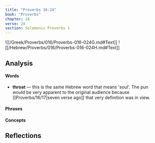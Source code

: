 ```yaml
---
title: "Proverbs 16:24"
book: "Proverbs"
chapter: 16
verse: 24
section: Solomonic Proverbs 1
---
```

![[/Greek/Proverbs/016/Proverbs-016-024G.md#Text]]
![[/Hebrew/Proverbs/016/Proverbs-016-024H.md#Text]]

## Analysis

#### Words
- **throat** — this is the same Hebrew word that means 'soul'.  The pun would be very apparent to the original audience because [[Proverbs/16/17|seven verse ago]] that very definition was in view.

#### Phrases

#### Concepts

## Reflections

